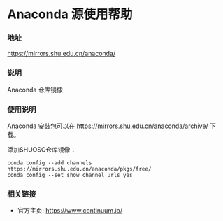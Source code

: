 # Anaconda 源使用帮助

###  地址

https://mirrors.shu.edu.cn/anaconda/

### 说明 

Anaconda 仓库镜像

###  使用说明 

Anaconda 安装包可以在 https://mirrors.shu.edu.cn/anaconda/archive/ 下载。

添加SHUOSC仓库镜像：

    conda config --add channels https://mirrors.shu.edu.cn/anaconda/pkgs/free/
    conda config --set show_channel_urls yes

###  相关链接 

  * 官方主页: https://www.continuum.io/

